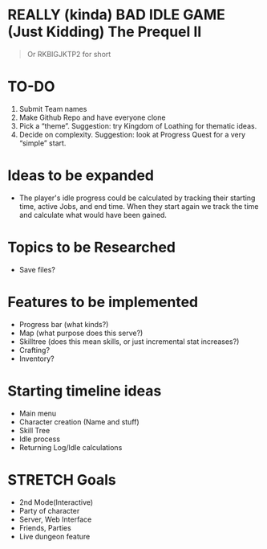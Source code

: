 # REALLY (kinda) BAD IDLE GAME (Just Kidding) The Prequel II
> Or RKBIGJKTP2 for short

# TO-DO
1. Submit Team names 
2. Make Github Repo and have everyone clone
3. Pick a “theme”.  Suggestion: try Kingdom of Loathing for thematic ideas.
4. Decide on complexity.  Suggestion: look at Progress Quest for a very “simple” start.

# Ideas to be expanded
* The player's idle progress could be calculated by tracking their starting time, active Jobs, and end time. When they start again we track the time and calculate what would have been gained.

# Topics to be Researched
* Save files?

# Features to be implemented
* Progress bar (what kinds?)
* Map (what purpose does this serve?)
* Skilltree (does this mean skills, or just incremental stat increases?)
* Crafting?
* Inventory?

# Starting timeline ideas
* Main menu
* Character creation (Name and stuff)
* Skill Tree
* Idle process
* Returning Log/Idle calculations

# STRETCH Goals
* 2nd Mode(Interactive)
* Party of character
* Server, Web Interface
* Friends, Parties
* Live dungeon feature

